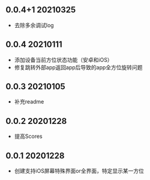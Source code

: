 <!--
 * @Author: Cao Shixin
 * @Date: 2020-12-28 15:12:14
 * @LastEditors: Cao Shixin
 * @LastEditTime: 2021-03-25 16:10:48
 * @Description: 
-->
## 0.0.4+1 20210325
* 去除多余调试log


## 0.0.4 20210111

* 添加设备当前方位状态功能（安卓和iOS）
* 修复跳转外部app返回app后导致的app全方位旋转问题


## 0.0.3 20210105

* 补充readme


## 0.0.2 20201228

* 提高Scores


## 0.0.1 20201228

* 创建支持iOS屏幕特殊界面or全界面，特定显示某一方位
